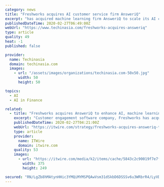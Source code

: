 ```yaml
---
category: news
title: "Freshworks acquires AI customer service firm AnsweriQ"
excerpt: "has acquired machine learning firm AnsweriQ to scale its AI customer service offerings. Financial details of the deal were not disclosed. Founded in 2017, US-based AnsweriQ is an AI-backed customer support company that uses algorithms to read and understand interactions from past tickets between the customer support agent and the customer."
publishedDateTime: 2020-02-27T06:49:00Z
webUrl: "https://www.techinasia.com/freshworks-acquires-answeriq"
type: article
quality: 49
heat: -1
published: false

provider:
  name: Techinasia
  domain: techinasia.com
  images:
    - url: "/assets/images/organizations/techinasia.com-50x50.jpg"
      width: 50
      height: 50

topics:
  - AI
  - AI in Finance

related:
  - title: "Freshworks acquires AnsweriQ to enhance AI, machine learning capabilities"
    excerpt: "Customer engagement software company, Freshworks has acquired intelligent automation for customer service vendor AnsweriQ in a move it says will enhances its artificial intelligence and machine learning capabilities in the customer engagement space. Freshworks says AnsweriQ - a provider of machine learning (ML) and artificial technologies (AI ..."
    publishedDateTime: 2020-02-27T04:21:00Z
    webUrl: "https://itwire.com/strategy/freshworks-acquires-answeriq-to-enhance-ai,-machine-learning-capabilities.html"
    type: article
    provider:
      name: ITWire
      domain: itwire.com
    quality: 53
    images:
      - url: "https://itwire.com/media/k2/items/cache/5843c2c90019f7e7fd0236288e0be186_M.jpg"
        width: 375
        height: 249

secured: "RN/LgZb8hMAtynHHic3YMQiMYMSPQAwVsm31dSkbD6DSSSv6u3WRbrR4/LyVDYY3Q/gdGi4c7Ht/M8yQ/T6hK1B039radfyff9gkT2oJEoKiloXnxUQxhxusUbKKDIPv7JJvQdXdAnadcpJPbO9cIuQqFgdLAvUdoCpfdMwnf0iWeQLO98sxoXB32APPVxrDW6h/MNZkMRtXsbLDdAPgWSvi438iK0Eh/wDm5cpakobGguiVpeKAVimLNjvA1b6UY+xo8Djyb6KxxzWO1ke1OrGTKzs5FCle3bJN/Hwft23abk4jR2uYpG8fr3T+dTnVgncjoJZ19jeFuwyRo6fXZprVl18m2pnU1dtTwZnsb4dOQTRMbFR6kU9Bjis0r+eNMTNOyNPdayapZZER+p5sikkVAN7NiSudd2Sy21QkxW70zcqL+9aPBMILn2lK7j4G+BzAFsheoKarvswRD1Vk8FBkpvZcmPZ341dxL/SDn6Y=;zdtFqVyb14QX9Myw8i7Jmg=="
---
```


